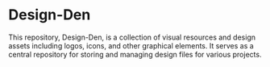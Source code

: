 # Design-Den
This repository, Design-Den, is a collection of visual resources and design assets including logos, icons, and other graphical elements. It serves as a central repository for storing and managing design files for various projects.
